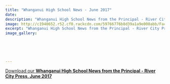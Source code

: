 ```yaml
---
title: "Whanganui High School News - June 2017"
date: 
description: "Whanganui High School News from the Principal - River City Press, June 2017"
image: http://c1940652.r52.cf0.rackcdn.com/59766776b8d39a1a9e000abb/Facebook-Profile---180x180---TESTwhite-bg.jpg
excerpt: "Whanganui High School News from the Principal - River City Press, June 2017"
image_gallery:
    
    
    
    
    
---
```


<p><a href="http://c1940652.r52.cf0.rackcdn.com/59541da4b8d39a317d000004/RCP-Newsletter-June-2017.pdf">Download our </a><strong><a href="http://c1940652.r52.cf0.rackcdn.com/59541da4b8d39a317d000004/RCP-Newsletter-June-2017.pdf">Whanganui High School News from the Principal - River City Press, June 2017</a></strong></p>

